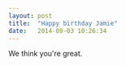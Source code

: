 ```yaml
---
layout: post
title:  "Happy birthday Jamie"
date:   2014-09-03 10:26:34
---
```


We think you're great.

[jekyll-gh]: https://github.com/jekyll/jekyll
[jekyll]:    http://jekyllrb.com
